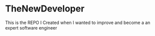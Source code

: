 # TheNewDeveloper
This is the REPO I Created when I wanted to improve and become a an expert software engineer
